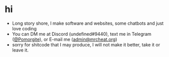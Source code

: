# hi
- Long story shore, I make software and websites, some chatbots and just love coding
- You can DM me at Discord (undefined#9440), text me in Telegram ([@Pomorgite](https://t.me/Pomorgite)), or E-mail me ([admin@mrcheat.org](mailto:admin@mrcheat.org))
- sorry for shitcode that I may produce, I will not make it better, take it or leave it.
